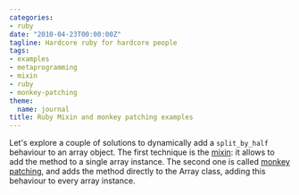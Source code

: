 ```yaml
---
categories:
- ruby
date: "2010-04-23T00:00:00Z"
tagline: Hardcore ruby for hardcore people
tags:
- examples
- metaprogramming
- mixin
- ruby
- monkey-patching
theme:
  name: journal
title: Ruby Mixin and monkey patching examples
---
```



Let's explore a couple of solutions to dynamically add a `split_by_half` behaviour to an array object. The first technique is the <a href="http://en.wikipedia.org/wiki/Mixin">mixin</a>: it allows to add the method to a single array instance. The second one is called <a href="http://en.wikipedia.org/wiki/Monkey_patch">monkey patching</a>, and adds the method directly to the Array class, adding this behaviour to every array instance.

<script src="https://gist.github.com/702437.js"> </script>

